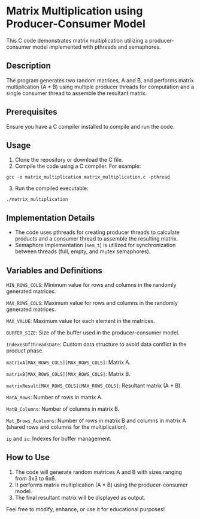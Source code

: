 <h1>Matrix Multiplication using Producer-Consumer Model</h1>

<p>This C code demonstrates matrix multiplication utilizing a producer-consumer model implemented with pthreads and semaphores.</p>

<h2>Description</h2>

<p>The program generates two random matrices, A and B, and performs matrix multiplication (A * B) using multiple producer threads for computation and a single consumer thread to assemble the resultant matrix.</p>

<h2>Prerequisites</h2>

<p>Ensure you have a C compiler installed to compile and run the code.</p>

<h2>Usage</h2>

<ol>
  <li>Clone the repository or download the C file.</li>
  <li>Compile the code using a C compiler. For example:</li>
</ol>

<pre><code>gcc -o matrix_multiplication matrix_multiplication.c -pthread
</code></pre>

<ol start="3">
  <li>Run the compiled executable:</li>
</ol>

<pre><code>./matrix_multiplication
</code></pre>

<h2>Implementation Details</h2>

<ul>
  <li>The code uses pthreads for creating producer threads to calculate products and a consumer thread to assemble the resulting matrix.</li>
  <li>Semaphore implementation (<code>sem_t</code>) is utilized for synchronization between threads (full, empty, and mutex semaphores).</li>
</ul>

<h2>Variables and Definitions</h2>

<p><code>MIN_ROWS_COLS</code>: Minimum value for rows and columns in the randomly generated matrices.</p>

<p><code>MAX_ROWS_COLS</code>: Maximum value for rows and columns in the randomly generated matrices.</p>

<p><code>MAX_VALUE</code>: Maximum value for each element in the matrices.</p>

<p><code>BUFFER_SIZE</code>: Size of the buffer used in the producer-consumer model.</p>

<p><code>IndexesOfThreadsDate</code>: Custom data structure to avoid data conflict in the product phase.</p>

<p><code>matrixA[MAX_ROWS_COLS][MAX_ROWS_COLS]</code>: Matrix A.</p>

<p><code>matrixB[MAX_ROWS_COLS][MAX_ROWS_COLS]</code>: Matrix B.</p>

<p><code>matrixResult[MAX_ROWS_COLS][MAX_ROWS_COLS]</code>: Resultant matrix (A * B).</p>

<p><code>MatA_Rows</code>: Number of rows in matrix A.</p>

<p><code>MatB_Columns</code>: Number of columns in matrix B.</p>

<p><code>Mat_Brows_Acolumns</code>: Number of rows in matrix B and columns in matrix A (shared rows and columns for the multiplication).</p>

<p><code>ip</code> and <code>ic</code>: Indexes for buffer management.</p>

<h2>How to Use</h2>

<ol>
  <li>The code will generate random matrices A and B with sizes ranging from 3x3 to 6x6.</li>
  <li>It performs matrix multiplication (A * B) using the producer-consumer model.</li>
  <li>The final resultant matrix will be displayed as output.</li>
</ol>


<p>Feel free to modify, enhance, or use it for educational purposes!</p>

